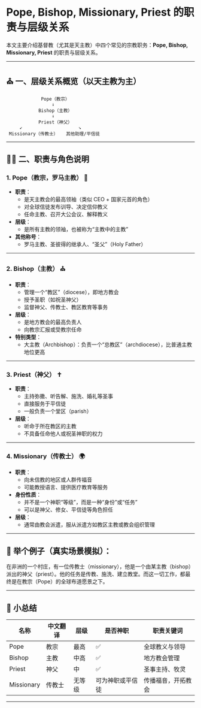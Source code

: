 
# Pope, Bishop, Missionary, Priest 的职责与层级关系

本文主要介绍基督教（尤其是天主教）中四个常见的宗教职务：**Pope, Bishop, Missionary, Priest** 的职责与层级关系。

---

## ⛪ 一、层级关系概览（以天主教为主）

```
             Pope（教宗）
                 ↓
            Bishop（主教）
                 ↓
            Priest（神父）
     ↙                     ↘
 Missionary（传教士）   其他助理/平信徒
```

---

## 🧑‍⚖️ 二、职责与角色说明

### 1. Pope（教宗，罗马主教） 👑
- **职责**：
  - 是天主教会的最高领袖（类似 CEO + 国家元首的角色）
  - 对全球信徒发布训导、决定信仰教义
  - 任命主教、召开大公会议、解释教义
- **层级**：
  - 是所有主教的领袖，也被称为“主教中的主教”
- **其他称号**：
  - 罗马主教、圣彼得的继承人、“圣父”（Holy Father）

---

### 2. Bishop（主教） ⛪
- **职责**：
  - 管理一个“教区”（diocese），即地方教会
  - 授予圣职（如祝圣神父）
  - 监督神父、传教士、教区教育等事务
- **层级**：
  - 是地方教会的最高负责人
  - 向教宗汇报或受教宗任命
- **特别类型**：
  - 大主教（Archbishop）：负责一个“总教区”（archdiocese），比普通主教地位更高

---

### 3. Priest（神父） ✝️
- **职责**：
  - 主持弥撒、听告解、施洗、婚礼等圣事
  - 直接服务于平信徒
  - 一般负责一个堂区（parish）
- **层级**：
  - 听命于所在教区的主教
  - 不具备任命他人或祝圣神职的权力

---

### 4. Missionary（传教士） 🌍
- **职责**：
  - 向未信教的地区或人群传福音
  - 可能教授语言、提供医疗教育等服务
- **身份性质**：
  - 并不是一个神职“等级”，而是一种“身份”或“任务”
  - 可以是神父、修女、平信徒等角色担任
- **层级**：
  - 通常由教会派遣，服从派遣方如教区主教或教会组织管理

---

## 📝 举个例子（真实场景模拟）：

在非洲的一个村庄，有一位传教士（missionary），他是一个由某主教（bishop）派出的神父（priest）。他的任务是传教、施洗、建立教堂。而这一切工作，都最终是在教宗（Pope）的全球布道愿景之下。

---

## 🧩 小总结

| 名称       | 中文翻译 | 层级 | 是否神职 | 职责关键词 |
|------------|----------|------|-----------|-------------|
| Pope       | 教宗     | 最高 | ✅        | 全球教义与领导 |
| Bishop     | 主教     | 中高 | ✅        | 地方教会管理 |
| Priest     | 神父     | 中   | ✅        | 圣事主持、牧灵 |
| Missionary | 传教士   | 无等级 | 可为神职或平信徒 | 传播福音，开拓教会 |

---

